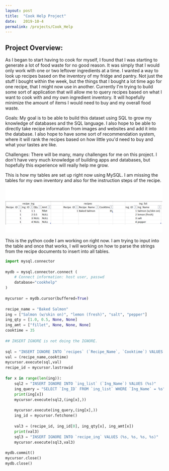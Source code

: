 ```yaml
---
layout: post
title:  "Cook Help Project"
date:   2019-10-4
permalink: /projects/Cook_Help
---
```


## Project Overview:

As I began to start having to cook for myself, I found that I was starting to
generate a lot of food waste for no good reason. It was simply that I would
only work with one or two leftover ingredients at a time. I wanted a way to look
up recipes based on the inventory of my fridge and pantry. Not just the stuff I
bought within the week, but the things that I bought a lot time ago for one
recipe, that I might now use in another. Currently I'm trying to build some sort
of application that will allow me to query recipes based on what I want to cook
with and my own ingredient inventory. It will hopefully minimize the amount of
items I would need to buy and my overall food waste.

Goals: My goal is to be able to build this dataset using SQL to grow my
knowledge of databases and the SQL language. I also hope to be able to directly
take recipe information from images and websites and add it into the database.
I also hope to have some sort of recommendation system, where it will rank the
recipes based on how little you'd need to buy and what your tastes are like.

Challenges: There will be many, many challenges for me on this project. I don't
have very much knowledge of building apps and databases, but hopefully this
experience will really help me grow.


This is how my tables are set up right now using MySQL. I am missing the tables
for my own inventory and also for the instruction steps of the recipe.\
<img src="/projects/t1_tables.png" alt="Recipe database setup" width=500px>


This is the python code I am working on right now. I am trying to input into the
table and once that works, I will working on how to parse the strings from the
recipe documents to insert into all tables.

```python
import mysql.connector

mydb = mysql.connector.connect (
    # Connect information: host user, passwd
    database="cookhelp"
)

mycursor = mydb.cursor(buffered=True)

recipe_name = "Baked Salmon"
ing = ["Salmon (w/skin on)", "lemon (fresh)", "salt", "pepper"]
ing_qty = [1.0, 0.5, None, None]
ing_amt = ["fillet", None, None, None]
cooktime = 35

## INSERT IGNORE is not doing the IGNORE.

sql = "INSERT IGNORE INTO `recipes` (`Recipe_Name`, `Cooktime`) VALUES (%s,%s)"
val = (recipe_name,cooktime)
mycursor.execute(sql,val)
recipe_id = mycursor.lastrowid

for x in range(len(ing)):
    sql2 = "INSERT IGNORE INTO `ing_list` (`Ing_Name`) VALUES (%s)"
    ing_query = "SELECT `Ing_ID` FROM `ing_list` WHERE `Ing_Name` = %s"
    print(ing[x])
    mycursor.execute(sql2,(ing[x],))

    mycursor.execute(ing_query,(ing[x],))
    ing_id = mycursor.fetchone()

    val3 = (recipe_id, ing_id[0], ing_qty[x], ing_amt[x])
    print(val3)
    sql3 = "INSERT IGNORE INTO `recipe_ing` VALUES (%s, %s, %s, %s)"
    mycursor.execute(sql3,val3)

mydb.commit()
mycursor.close()
mydb.close()
```
